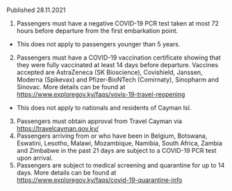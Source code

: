 Published 28.11.2021
1. Passengers must have a negative COVID-19 PCR test taken at most 72 hours before departure from the first embarkation point.
- This does not apply to passengers younger than 5 years.
2. Passengers must have a COVID-19 vaccination certificate showing that they were fully vaccinated at least 14 days before departure. Vaccines accepted are AstraZeneca (SK Bioscience), Covishield, Janssen, Moderna (Spikevax) and Pfizer-BioNTech (Comirnaty), Sinopharm and Sinovac. More details can be found at <a href="https://www.exploregov.ky/faqs/vovis-19-travel-reopening">https://www.exploregov.ky/faqs/vovis-19-travel-reopening</a>
- This does not apply to nationals and residents of Cayman Isl.
3. Passengers must obtain approval from Travel Cayman via <a href="https://travelcayman.gov.ky/">https://travelcayman.gov.ky/</a>
4. Passengers arriving from or who have been in Belgium, Botswana, Eswatini, Lesotho, Malawi, Mozambique, Namibia, South Africa, Zambia and Zimbabwe in the past 21 days are subject to a COVID-19 PCR test upon arrival.
5. Passengers are subject to medical screening and quarantine for up to 14 days. More details can be found at <a href="https://www.exploregov.ky/faqs/covid-19-quarantine-info">https://www.exploregov.ky/faqs/covid-19-quarantine-info</a>